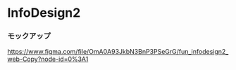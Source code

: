 # InfoDesign2

### モックアップ
https://www.figma.com/file/OmA0A93JkbN3BnP3PSeGrG/fun_infodesign2_web-Copy?node-id=0%3A1
